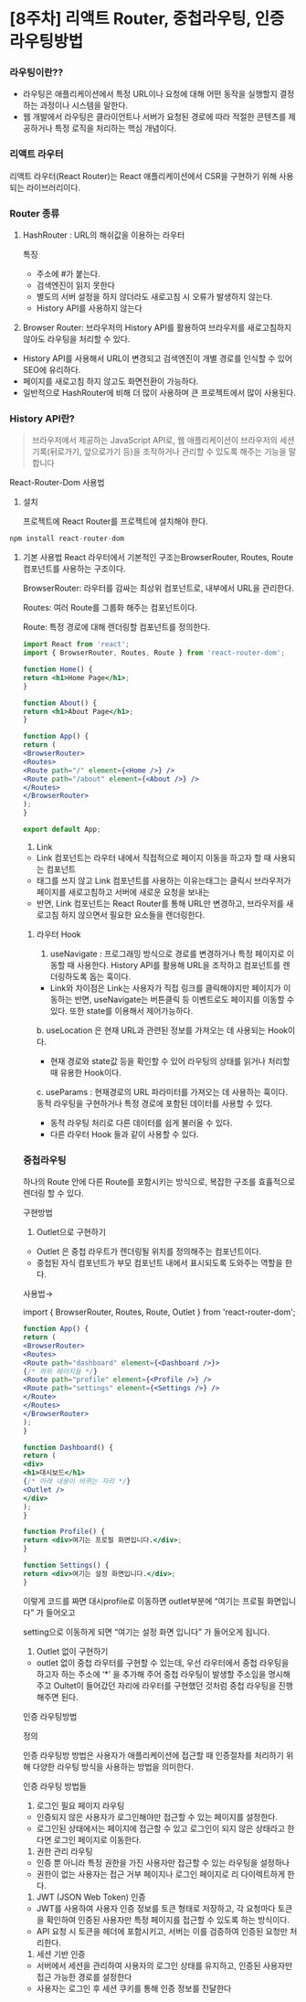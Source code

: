 # [8주차] 리액트 Router, 중첩라우팅, 인증라우팅방법

### 라우팅이란??

- 라우팅은 애플리케이션에서 특정 URL이나 요청에 대해 어떤 동작을 실행할지 결정하는 과정이나 시스템을 말한다.
- 웹 개발에서 라우팅은 클라이언트나 서버가 요청된 경로에 따라 적절한 콘텐츠를 제공하거나 특정 로직을 처리하는 핵심 개념이다.

### 리액트 라우터

리액트 라우터(React Router)는 React 애플리케이션에서 CSR을 구현하기 위해 사용되는 라이브러리이다.

### Router 종류

1. HashRouter : URL의 해쉬값을 이용하는 라우터
    
    특징
    
    - 주소에 #가 붙는다.
    - 검색엔진이 읽지 못한다
    - 별도의 서버 설정을 하지 않더라도 새로고침 시 오류가 발생하지 않는다.
    - History API를 사용하지 않는다

1. Browser Router: 브라우저의  History API를 활용하여 브라우저를 새로고침하지 않아도 라우팅을 처리할 수 있다.
- History API를 사용해서 URL이 변경되고 검색엔진이 개별 경로를 인식할 수 있어 SEO에 유리하다.
- 페이지를 새로고침 하지 않고도 화면전환이 가능하다.
- 일반적으로 HashRouter에 비해 더 많이 사용하며 큰 프로젝트에서 많이 사용된다.

### History API란?

> 브라우저에서 제공하는 JavaScript API로, 웹 애플리케이션이 브라우저의 세션 기록(뒤로가기, 앞으로가기 등)을 조작하거나 관리할 수 있도록 해주는 기능을 말합니다
> 

React-Router-Dom 사용법

1. 설치
    
    프로젝트에 React Router를 프로젝트에 설치해야 한다.
    

```jsx
npm install react-router-dom
```

1. 기본 사용법
React 라우터에서 기본적인 구조는BrowserRouter, Routes, Route 컴포넌트를 사용하는 구조이다.
    
    BrowserRouter: 라우터를 감싸는 최상위 컴포넌트로, 내부에서 URL을 관리한다.
    
    Routes: 여러 Route를 그룹화 해주는 컴포넌트이다.
    
    Route: 특정 경로에 대해 렌더링할 컴포넌트를 정의한다.
    
    ```jsx
    import React from 'react';
    import { BrowserRouter, Routes, Route } from 'react-router-dom';
    
    function Home() {
    return <h1>Home Page</h1>;
    }
    
    function About() {
    return <h1>About Page</h1>;
    }
    
    function App() {
    return (
    <BrowserRouter>
    <Routes>
    <Route path="/" element={<Home />} />
    <Route path="/about" element={<About />} />
    </Routes>
    </BrowserRouter>
    );
    }
    
    export default App;
    ```
    
    1. Link
    - Link 컴포넌트는 라우터 내에서 직접적으로 페이지 이동을 하고자 할 때 사용되는 컴포넌트
    - <a>태그를 쓰지 않고 Link 컴포넌트를 사용하는 이유는<a>태그는 클릭시 브라우저가 페이지를 새로고침하고 서버에 새로운 요청을 보내는
    - 반면, Link 컴포넌트는 React Router를 통해 URL만 변경하고, 브라우저를 새로고침 하지 않으면서 필요한 요소들을 렌더링한다.
    1. 라우터 Hook
        1.  useNavigate : 프로그래밍 방식으로 경로를 변경하거나 특정 페이지로 이동할 때 사용한다. History API를 활용해 URL을 조작하고 컴포넌트를 렌더링하도록 돕는 훅이다.
        - Link와 차이점은 Link는 사용자가 직접 링크를 클릭해야지만 페이지가 이동하는 반면, useNavigate는 버튼클릭 등 이벤트로도 페이지를 이동할 수 있다. 또한 state를 이용해서 제어가능하다.
        
         b.  useLocation 은 현재 URL과 관련된 정보를 가져오는 데 사용되는 Hook이다. 
        
        - 현재 경로와 state값 등을 확인할 수 있어 라우팅의 상태를 읽거나 처리할 때 유용한 Hook이다.
        
         c.  useParams : 현재경로의 URL 파라미터를 가져오는 데 사용하는 훅이다. 동적 라우팅을 구현하거나 특정 경로에 포함된 데이터를 사용할 수 있다.
        
        - 동적 라우팅 처리로 다른 데이터를 쉽게 불러올 수 있다.
        - 다른 라우터 Hook 들과 같이 사용할 수 있다.
    
    ### 중첩라우팅
    
    하나의 Route 안에 다른 Route를 포함시키는 방식으로, 복잡한 구조를 효휼적으로 렌더링 할 수 있다. 
    
    구현방법 
    
    1. Outlet으로 구현하기
    - Outlet 은 중첩 라우트가 렌더링될 위치를 정의해주는 컴포넌트이다.
    - 중첩된 자식 컴포넌트가 부모 컴포넌트 내에서 표시되도록 도와주는 역할을 한다.
    
    사용법→ 
    
    import { BrowserRouter, Routes, Route, Outlet } from 'react-router-dom';
    
    ```jsx
    function App() {
    return (
    <BrowserRouter>
    <Routes>
    <Route path="dashboard" element={<Dashboard />}>
    {/* 하위 페이지들 */}
    <Route path="profile" element={<Profile />} />
    <Route path="settings" element={<Settings />} />
    </Route>
    </Routes>
    </BrowserRouter>
    );
    }
    
    function Dashboard() {
    return (
    <div>
    <h1>대시보드</h1>
    {/* 아래 내용이 바뀌는 자리 */}
    <Outlet />
    </div>
    );
    }
    
    function Profile() {
    return <div>여기는 프로필 화면입니다.</div>;
    }
    
    function Settings() {
    return <div>여기는 설정 화면입니다.</div>;
    }
    ```
    
    이렇게 코드를 짜면 대시profile로 이동하면 outlet부분에 “여기는 프로필 화면입니다” 가 들어오고 
    
    setting으로 이동하게 되면 “여기는 설정 화면 입니다” 가 들어오게 됩니다. 
    
    1. Outlet 없이 구현하기
    - outlet 없이 중첩 라우터를 구현할 수 있는데, 우선 라우터에서 중첩 라우팅을 하고자 하는 주소에 ‘*’ 을 추가해 주어 중첩 라우팅이 발생할 주소임을 명시해주고 Oultet이 들어갔던 자리에 라우터를 구현했던 것처럼 중첩 라우팅을 진행해주면 된다.
    
    인증 라우팅방법
    
    정의 
    
    인증 라우팅방 방법은 사용자가 애플리케이션에 접근할 때 인증절차를  처리하기 위해 다양한 라우팅 방식을 사용하는 방법을 의미한다.
    
    인증 라우팅 방법들
    
    1. 로그인 필요 페이지 라우팅 
    - 인증되지 않은 사용자가 로그인해야만 접근할 수 있는 페이지를 설정한다.
    - 로그인된 상태에서는 페이지에 접근할 수 있고 로그인이 되지 않은 상태라고 한다면 로그인 페이지로 이동한다.
    1. 권한 관리 라우팅
    - 인증 뿐 아니라 특정 권한을 가진 사용자만 접근할 수 있는 라우팅을 설정하나
    - 권한이 없는 사용자는 접근 거부 페이지나 로그인 페이지로 리 다이렉트하게 한다.
    1. JWT (JSON Web Token) 인증
    - JWT를 사용하여 사용자 인증 정보를 토큰 형태로 저장하고, 각 요청마다 토큰을 확인하여 인증된 사용자만 특정 페이지를 접근할 수 있도록 하는 방식이다.
    - API 요청 시 토큰을 헤더에 포함시키고, 서버는 이를 검증하여 인증된 요청만 처리한다.
    1. 세션 기반 인증 
    - 서버에서 세션을 관리하여 사용자의 로그인 상태를 유지하고, 인증된 사용자만 접근 가능한 경로를 설정한다
    - 사용자는 로그인 후 세션 쿠키를 통해 인증 정보를 전달한다